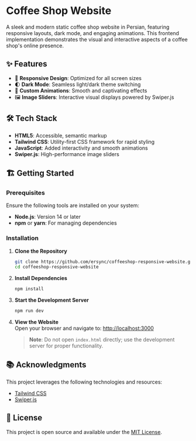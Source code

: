 # Coffee Shop Website

A sleek and modern static coffee shop website in Persian, featuring responsive layouts, dark mode, and engaging animations. This frontend implementation demonstrates the visual and interactive aspects of a coffee shop's online presence.

## ✨ Features

-   📱 **Responsive Design**: Optimized for all screen sizes
-   🌓 **Dark Mode**: Seamless light/dark theme switching
-   🎨 **Custom Animations**: Smooth and captivating effects
-   🖼️ **Image Sliders**: Interactive visual displays powered by Swiper.js

## 🛠️ Tech Stack

-   **HTML5**: Accessible, semantic markup
-   **Tailwind CSS**: Utility-first CSS framework for rapid styling
-   **JavaScript**: Added interactivity and smooth animations
-   **Swiper.js**: High-performance image sliders

## 🏗️ Getting Started

### Prerequisites

Ensure the following tools are installed on your system:

-   **Node.js**: Version 14 or later
-   **npm** or **yarn**: For managing dependencies

### Installation

1. **Clone the Repository**

    ```bash
    git clone https://github.com/ersync/coffeeshop-responsive-website.git
    cd coffeeshop-responsive-website
    ```

2. **Install Dependencies**

    ```bash
    npm install
    ```

3. **Start the Development Server**

    ```bash
    npm run dev
    ```

4. **View the Website**  
   Open your browser and navigate to: [http://localhost:3000](http://localhost:3000)
    > **Note**: Do not open `index.html` directly; use the development server for proper functionality.

## 📚 Acknowledgments

This project leverages the following technologies and resources:

-   [Tailwind CSS](https://tailwindcss.com/)
-   [Swiper.js](https://swiperjs.com/)

## 📄 License

This project is open source and available under the [MIT License](LICENSE).
